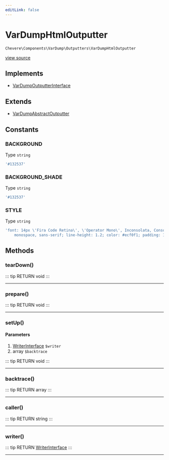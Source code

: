 ```yaml
---
editLink: false
---
```


# VarDumpHtmlOutputter

`Chevere\Components\VarDump\Outputters\VarDumpHtmlOutputter`

[view source](https://github.com/chevere/chevere/blob/master/VarDump/Outputters/VarDumpHtmlOutputter.php)

## Implements

- [VarDumpOutputterInterface](../../../Interfaces/VarDump/VarDumpOutputterInterface.md)

## Extends

- [VarDumpAbstractOutputter](./VarDumpAbstractOutputter.md)

## Constants

### BACKGROUND

Type `string`

```php
'#132537'
```

### BACKGROUND_SHADE

Type `string`

```php
'#132537'
```

### STYLE

Type `string`

```php
'font: 14px \'Fira Code Retina\', \'Operator Mono\', Inconsolata, Consolas,
    monospace, sans-serif; line-height: 1.2; color: #ecf0f1; padding: 15px; margin: 10px 0; word-break: break-word; white-space: pre-wrap; background: #132537; display: block; text-align: left; border: none; border-radius: 4px;'
```

## Methods

### tearDown()

::: tip RETURN
void
:::

---

### prepare()

::: tip RETURN
void
:::

---

### setUp()

#### Parameters

1. [WriterInterface](../../../Interfaces/Writer/WriterInterface.md) `$writer`
2. array `$backtrace`

::: tip RETURN
void
:::

---

### backtrace()

::: tip RETURN
array
:::

---

### caller()

::: tip RETURN
string
:::

---

### writer()

::: tip RETURN
[WriterInterface](../../../Interfaces/Writer/WriterInterface.md)
:::

---
